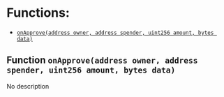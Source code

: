 # Functions:

- [`onApprove(address owner, address spender, uint256 amount, bytes data)`](#OnApprove-onApprove-address-address-uint256-bytes-)

## Function `onApprove(address owner, address spender, uint256 amount, bytes data) `

No description
